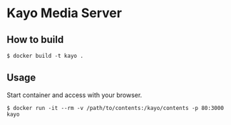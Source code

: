 # Kayo Media Server

## How to build

```console
$ docker build -t kayo .
```

## Usage

Start container and access with your browser.

```console
$ docker run -it --rm -v /path/to/contents:/kayo/contents -p 80:3000 kayo
```
